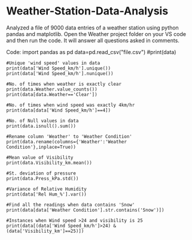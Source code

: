 # Weather-Station-Data-Analysis
Analyzed a file of 9000 data entries of a weather station using python pandas and matplotlib.
Open the Weather project folder on your VS code and then run the code. It will answer all questions asked in comments.

Code:
    import pandas as pd
    data=pd.read_csv("file.csv")
    #print(data)
    
    #Unique 'wind speed' values in data 
    print(data['Wind Speed_km/h'].unique())
    print(data['Wind Speed_km/h'].nunique())
    
    #No. of times when weather is exactly clear
    print(data.Weather.value_counts())
    print(data[data.Weather=='Clear'])
    
    #No. of times when wind speed was exactly 4km/hr
    print(data[data['Wind Speed_km/h']==4])
    
    #No. of Null values in data 
    print(data.isnull().sum())
    
    #Rename column 'Weather' to 'Weather Condition'
    print(data.rename(columns={'Weather':'Weather Condition'},inplace=True))
    
    #Mean value of Visibility
    print(data.Visibility_km.mean())
    
    #St. deviation of pressure
    print(data.Press_kPa.std())
    
    #Variance of Relative Humidity
    print(data['Rel Hum_%'].var())
    
    #Find all the readings when data contains 'Snow'
    print(data[data['Weather Condition'].str.contains('Snow')])
    
    #Instances when Wind speed >24 and visibility is 25
    print(data[(data['Wind Speed_km/h']>24) & (data['Visibility_km']==25)])
